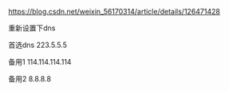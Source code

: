 https://blog.csdn.net/weixin_56170314/article/details/126471428

重新设置下dns

首选dns 223.5.5.5

备用1 114.114.114.114

备用2 8.8.8.8